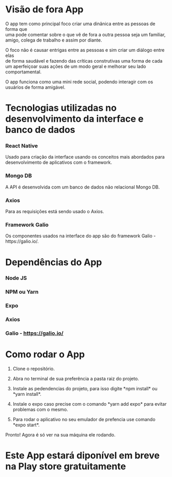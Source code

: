 # Visão de fora App

<p>O app tem como principal foco criar uma dinânica entre as pessoas de forma que <br /> uma pode comentar sobre o que vê de fora a outra pessoa seja um familiar, <br /> amigo, colega de trabalho e assim por diante.<br />

<p>O foco não é causar entrigas entre as pessoas e sim criar um diálogo entre elas <br /> de forma saudável e fazendo das críticas construtivas uma forma de cada <br /> um aperfeiçoar suas ações de um modo geral e melhorar seu lado comportamental.<br />

<p>O app funciona como uma mini rede social, podendo interagir com os usuários de forma amigável.<br />

# Tecnologias utilizadas no desenvolvimento da interface e banco de dados

### React Native

<p>Usado para criação da interface usando os conceitos mais abordados para desenvolvimento de aplicativos com o framework. <br />

### Mongo DB

<p>A API é desenvolvida com um banco de dados não relacional Mongo DB.

### Axios

<p>Para as requisições está sendo usado o Axios.

### Framework Galio

<p>Os componentes usados na interface do app são do framework Galio - https://galio.io/.

# Dependências do App

### Node JS
### NPM ou Yarn
### Expo
### Axios
### Galio - https://galio.io/

# Como rodar o App

1. <p>Clone o repositório.
2. <p>Abra no terminal de sua preferência a pasta raiz do projeto.
3. <p>Instale as pedendencias do projeto, para isso digite *npm install* ou *yarn install*.
4. <p>Instale o expo caso precise com o comando *yarn add expo* para evitar problemas com o mesmo.
5. <p>Para rodar o aplicativo no seu emulador de prefencia use comando *expo start*.

Pronto! Agora é só ver na sua máquina ele rodando.

# Este App estará diponível em breve na Play store gratuitamente


